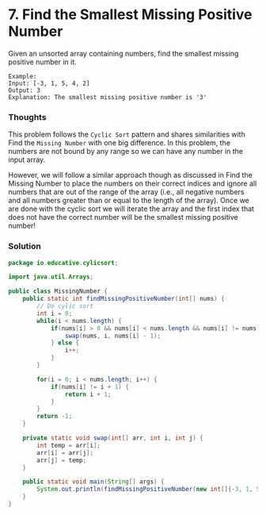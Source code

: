 # 7. Find the Smallest Missing Positive Number

Given an unsorted array containing numbers, find the smallest missing positive number in it.

    Example:
    Input: [-3, 1, 5, 4, 2]
    Output: 3
    Explanation: The smallest missing positive number is '3'

### Thoughts
This problem follows the `Cyclic Sort` pattern and shares similarities with Find the `Missing Number` with one big difference. In this problem, the numbers are not bound by any range so we can have any number in the input array.

However, we will follow a similar approach though as discussed in Find the Missing Number to place the numbers on their correct indices and ignore all numbers that are out of the range of the array (i.e., all negative numbers and all numbers greater than or equal to the length of the array). Once we are done with the cyclic sort we will iterate the array and the first index that does not have the correct number will be the smallest missing positive number!

### Solution

```java
package io.educative.cylicsort;

import java.util.Arrays;

public class MissingNumber {
    public static int findMissingPositiveNumber(int[] nums) {
        // Do cylic sort
        int i = 0;
        while(i < nums.length) {
            if(nums[i] > 0 && nums[i] < nums.length && nums[i] != nums[nums[i] - 1]) {
                swap(nums, i, nums[i] - 1);
            } else {
                i++;
            }
        }

        for(i = 0; i < nums.length; i++) {
            if(nums[i] != i + 1) {
                return i + 1;
            }
        }
        return -1;
    }

    private static void swap(int[] arr, int i, int j) {
        int temp = arr[i];
        arr[i] = arr[j];
        arr[j] = temp;
    }

    public static void main(String[] args) {
        System.out.println(findMissingPositiveNumber(new int[]{-3, 1, 5, 4, 2}));
    }
}

```
